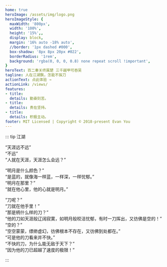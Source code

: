 ```yaml
---
home: true
heroImage: /assets/img/logo.png
heroImageStyle: {
  maxWidth: '800px',
  width: '100%',
  height: '15%',,
  display: block,
  margin: '16% auto -18% auto',
  //border: '1px dashed #000',
  box-shadow: '8px 8px 20px #022',
  borderRadius: '1rem',
  background: 'rgba(0, 0, 0, 0.8) none repeat scroll !important',
}
heroText: 百二秦关终属楚 三千越甲可吞吴
tagline: 人在江湖飘，怎能不挨刀
actionText: 点此体验 →
actionLink: /views/
features:
- title: 
  details: 勤奋刻苦。
- title: 
  details: 贵在坚持。
- title: 
  details: 积极主动。
footer: MIT Licensed | Copyright © 2018-present Evan You
---
```


::: tip 江湖

“天涯远不远” <br/>
“不远” <br/>
“人就在天涯，天涯怎么会远？” <br/>

“明月是什么颜色？” <br/>
“是蓝的，就像海一样蓝，一样深，一样忧郁。” <br/>
“明月在那里？” <br/>
“就在他心里，他的心就是明月。” <br/>

“刀呢？” <br/>
“刀就在他手里！” <br/>
“那是柄什么样的刀？” <br/>
“他的刀如天涯般辽阔寂寞，如明月般皎洁忧郁，有时一刀挥出，又彷佛是空的！” <br/>
“空的？” <br/>
“空空蒙蒙，缥缈虚幻，彷佛根本不存在，又彷佛到处都在。” <br/>
“可是他的刀看来并不快。” <br/>
“不快的刀，为什么能无敌于天下？” <br/>
“因为他的刀已超越了速度的极限！” <br/>

:::


<style>
.home img {
   transform: scale(0.8,0.8) !important;
   transition: all 1s!important;
}
.home img:hover {
   transform: scale(1)!important;
   transition: all 2s !important;
}
.home .hero h1{
    color: #f71605;
    font-size: 56px !important;
    display: inline-block;
    text-align: left;
    /* background: linear-gradient(left, #f71605, #e0f513); 
    background: -o-linear-gradient(right, #f71605, #e0f513);
    background: -webkit-linear-gradient(left, #f71605, #e0f513);
    -webkit-animation:scratchy 10s linear infinite;
    -webkit-background-clip: text;
		-webkit-text-fill-color: transparent;
		animation:scratchy 10s linear forwards infinite;
        -moz-animation: scratchy 10s linear forwards infinite;
	    -ms-animation: scratchy 10s linear forwards infinite;
	    -o-animation: scratchy 10s linear forwards infinite; */
    /* backgound: linear-gradient(left, #f71605, #e0f513);  */
    animation: blink 3s linear infinite;
    /* animation: scratchy 0.253s linear forwards infinite; */
}

@keyframes blink{
  0% {opacity: 1;}
  50% {opacity: .5;}
  100% {opacity: 0;} 
}

@keyframes typing{
  from {
    width: 0;
  }
}
</style>